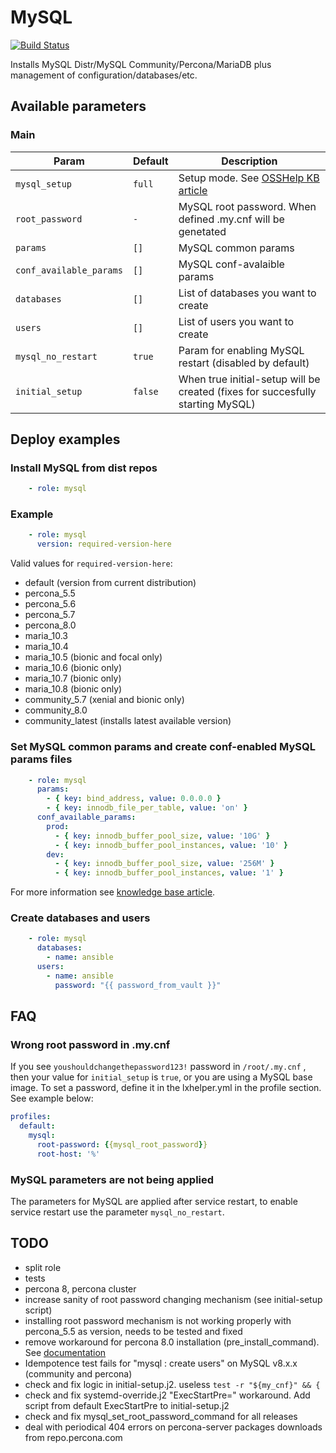 # MySQL

[![Build Status](https://drone.osshelp.ru/api/badges/ansible/mysql/status.svg)](https://drone.osshelp.ru/ansible/mysql)

Installs MySQL Distr/MySQL Community/Percona/MariaDB plus management of configuration/databases/etc.

## Available parameters

### Main

| Param | Default | Description |
| -------- | -------- | -------- |
| `mysql_setup` | `full` | Setup mode. See [OSSHelp KB article](https://oss.help/kb4895) |
| `root_password` | `-` | MySQL root password. When defined .my.cnf will be genetated |
| `params` | `[]` | MySQL common params |
| `conf_available_params` | `[]` | MySQL conf-avalaible params |
| `databases` | `[]` | List of databases you want to create |
| `users` | `[]` | List of users you want to create |
| `mysql_no_restart` | `true` | Param for enabling MySQL restart (disabled by default) |
| `initial_setup` | `false` | When true initial-setup will be created (fixes for succesfully starting MySQL) |

## Deploy examples

### Install MySQL from dist repos

``` yaml
    - role: mysql
```

### Example

``` yaml
    - role: mysql
      version: required-version-here
```

Valid values for `required-version-here`:

- default (version from current distribution)
- percona_5.5
- percona_5.6
- percona_5.7
- percona_8.0
- maria_10.3
- maria_10.4
- maria_10.5 (bionic and focal only)
- maria_10.6 (bionic only)
- maria_10.7 (bionic only)
- maria_10.8 (bionic only)
- community_5.7 (xenial and bionic only)
- community_8.0
- community_latest (installs latest available version)

### Set MySQL common params and create conf-enabled MySQL params files

``` yaml
    - role: mysql
      params:
        - { key: bind_address, value: 0.0.0.0 }
        - { key: innodb_file_per_table, value: 'on' }
      conf_available_params:
        prod:
          - { key: innodb_buffer_pool_size, value: '10G' }
          - { key: innodb_buffer_pool_instances, value: '10' }
        dev:
          - { key: innodb_buffer_pool_size, value: '256M' }
          - { key: innodb_buffer_pool_instances, value: '1' }
```

For more information see [knowledge base article](https://rm.osshelp.ru/projects/support-servers/knowledgebase/articles/2254#MySQL).

### Create databases and users

``` yaml
    - role: mysql
      databases:
        - name: ansible
      users:
        - name: ansible
          password: "{{ password_from_vault }}"

```

## FAQ

### Wrong root password in .my.cnf

If you see `youshouldchangethepassword123!` password in `/root/.my.cnf` , then your value for `initial_setup` is `true`, or you are using a MySQL base image. To set a password, define it in the lxhelper.yml in the profile section. See example below:

``` yaml
profiles:
  default:
    mysql:
      root-password: {{mysql_root_password}}
      root-host: '%'
```

### MySQL parameters are not being applied

The parameters for MySQL are applied after service restart, to enable service restart use the parameter `mysql_no_restart`.

## TODO

- split role
- tests
- percona 8, percona cluster
- increase sanity of root password changing mechanism (see initial-setup script)
- installing root password mechanism is not working properly with percona_5.5 as version, needs to be tested and fixed
- remove workaround for percona 8.0 installation (pre_install_command). See [documentation](https://www.percona.com/doc/percona-server/LATEST/installation/apt_repo.html)
- Idempotence test fails for "mysql : create users" on MySQL v8.x.x (community and percona)
- check and fix logic in initial-setup.j2. useless `test -r "${my_cnf}" && {`
- check and fix systemd-override.j2 "ExecStartPre=" workaround. Add script from default ExecStartPre to initial-setup.j2
- check and fix mysql_set_root_password_command for all releases
- deal with periodical 404 errors on percona-server packages downloads from repo.percona.com

